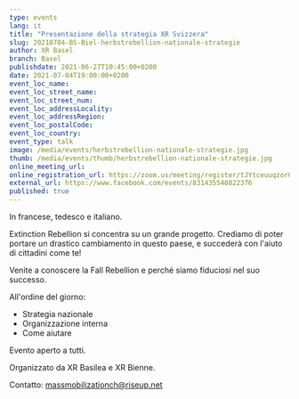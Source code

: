 ```yaml
---
type: events
lang: it
title: "Presentazione della strategia XR Svizzera"
slug: 20210704-BS-Biel-herbstrebellion-nationale-strategie
author: XR Basel
branch: Basel
publishdate: 2021-06-27T10:45:00+0200
date: 2021-07-04T19:00:00+0200
event_loc_name: 
event_loc_street_name: 
event_loc_street_num: 
event_loc_addressLocality: 
event_loc_addressRegion: 
event_loc_postalCode: 
event_loc_country: 
event_type: talk
image: /media/events/herbstrebellion-nationale-strategie.jpg
thumb: /media/events/thumb/herbstrebellion-nationale-strategie.jpg
online_meeting_url: 
online_registration_url: https://zoom.us/meeting/register/tJYtceuuqzorGdCQB4r40_V-e3XJDAvDZ3p9
external_url: https://www.facebook.com/events/831435540822376
published: true
---
```

In francese, tedesco e italiano.

Extinction Rebellion si concentra su un grande progetto. Crediamo di poter portare un drastico cambiamento in questo paese, e succederà con l'aiuto di cittadini come te!

Venite a conoscere la Fall Rebellion e perché siamo fiduciosi nel suo successo.

All'ordine del giorno:
- Strategia nazionale
- Organizzazione interna
- Come aiutare

Evento aperto a tutti.

Organizzato da XR Basilea e XR Bienne.

Contatto: [massmobilizationch@riseup.net](mailto:massmobilizationch@riseup.net)
